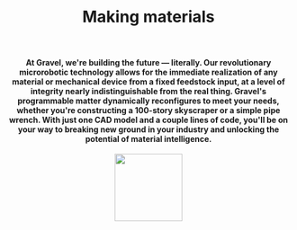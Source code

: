 <br><br><br><br><br><br><br><br><br>
<center><b><h1>Making materials
  <span
     class="txt-rotate"
     data-period="2000"
     data-rotate='[ "intelligent.", "reconfigurable.", "autonomous.", "responsive.", "digital." ]'>
  </span>
</h1></b></center>
<br>
<center><h4>At Gravel, we're building the future — literally. Our revolutionary microrobotic technology allows for the immediate realization of any material or mechanical device from a fixed feedstock input, at a level of integrity nearly indistinguishable from the real thing. Gravel's programmable matter dynamically reconfigures to meet your needs, whether you're constructing a 100-story skyscraper or a simple pipe wrench. With just one CAD model and a couple lines of code, you'll be on your way to breaking new ground in your industry and unlocking the potential of material intelligence.</h4></center>

<center><a href="https://tally.so/r/3XLo1d" target="_blank" rel="noopener noreferrer">
  <img src="https://user-images.githubusercontent.com/126240516/221160317-f8c22922-00b6-4101-a3ac-4858e35b3f60.png" height="120" align="center">
</a></center>
